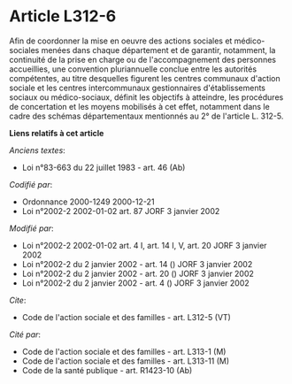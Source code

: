 # Article L312-6

Afin de coordonner la mise en oeuvre des actions sociales et médico-sociales menées dans chaque département et de garantir,
notamment, la continuité de la prise en charge ou de l'accompagnement des personnes accueillies, une convention pluriannuelle
conclue entre les autorités compétentes, au titre desquelles figurent les centres communaux d'action sociale et les centres
intercommunaux gestionnaires d'établissements sociaux ou médico-sociaux, définit les objectifs à atteindre, les procédures de
concertation et les moyens mobilisés à cet effet, notamment dans le cadre des schémas départementaux mentionnés au 2° de
l'article L. 312-5.

**Liens relatifs à cet article**

_Anciens textes_:

  - Loi n°83-663 du 22 juillet 1983 - art. 46 (Ab)

_Codifié par_:

  - Ordonnance 2000-1249 2000-12-21
  - Loi n°2002-2 2002-01-02 art. 87 JORF 3 janvier 2002

_Modifié par_:

  - Loi n°2002-2 2002-01-02 art. 4 I, art. 14 I, V, art. 20 JORF 3 janvier 2002
  - Loi n°2002-2 du 2 janvier 2002 - art. 14 () JORF 3 janvier 2002
  - Loi n°2002-2 du 2 janvier 2002 - art. 20 () JORF 3 janvier 2002
  - Loi n°2002-2 du 2 janvier 2002 - art. 4 () JORF 3 janvier 2002

_Cite_:

  - Code de l'action sociale et des familles - art. L312-5 (VT)

_Cité par_:

  - Code de l'action sociale et des familles - art. L313-1 (M)
  - Code de l'action sociale et des familles - art. L313-11 (M)
  - Code de la santé publique - art. R1423-10 (Ab)
